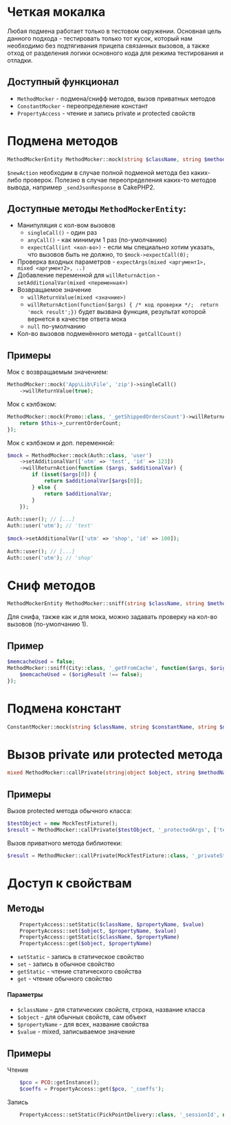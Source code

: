 # Четкая мокалка

Любая подмена работает только в тестовом окружении. Основная цель данного подхода -
тестировать только тот кусок, который нам необходимо без подтягивания прицепа связанных вызовов,
а также отход от разделения логики основного кода для режима тестирования и отладки.

## Доступный функционал
* `MethodMocker` - подмена/снифф методов, вызов приватных методов
* `ConstantMocker` - переопределение констант
* `PropertyAccess` - чтение и запись private и protected свойств

# Подмена методов
```php
MethodMockerEntity MethodMocker::mock(string $className, string $methodName, string|callable|null $newAction = null);
```
`$newAction` необходим в случае полной подменой метода без каких-либо проверок. Полезно в случае переопределения каких-то методов вывода, например `_sendJsonResponse` в CakePHP2.

## Доступные методы `MethodMockerEntity`:
* Манипуляция с кол-вом вызовов
    * `singleCall()` - один раз
    * `anyCall()` - как минимум 1 раз (по-умолчанию)
    * `expectCall(int <кол-во>)` - если мы специально хотим указать, что вызовов быть не должно, то `$mock->expectCall(0);`
* Проверка входных параметров - `expectArgs(mixed <аргумент1>, mixed <аргумент2>, ..)`
* Добавление переменной для `willReturnAction` - `setAdditionalVar(mixed <переменная>)`
* Возвращаемое значение
    * `willReturnValue(mixed <значние>)`
    * `willReturnAction(function($args) { /* код проверки */;  return 'mock result';})` будет вызвана функция, результат которой вернется в качестве ответа мока
    * `null` по-умолчанию
* Кол-во вызовов подменённого метода - `getCallCount()`

## Примеры
Мок с возвращаемым значением:
```php
MethodMocker::mock('App\Lib\File', 'zip')->singleCall()
    ->willReturnValue(true);
```

Мок с кэлбэком:
```php
MethodMocker::mock(Promo::class, '_getShippedOrdersCount')->willReturnAction(function ($args) {
    return $this->_currentOrderCount;
});
```
Мок с кэлбэком и доп. переменной:
```php
$mock = MethodMocker::mock(Auth::class, 'user')
    ->setAdditionalVar(['utm' => 'test', 'id' => 123])
    ->willReturnAction(function ($args, $additionalVar) {
        if (isset($args[0]) { 
            return $additionalVar[$args[0]]; 
        } else {
            return $additionalVar;
        }
    });
    
Auth::user(); // [...]
Auth::user('utm'); // 'test'
    
$mock->setAdditionalVar(['utm' => 'shop', 'id' => 100]);
    
Auth::user(); // [...]
Auth::user('utm'); // 'shop'
```

# Сниф методов
```php
MethodMockerEntity MethodMocker::sniff(string $className, string $methodName, function($args, $originalResult) { /* код снифа */ });
```
Для снифа, также как и для мока, можно задавать проверку на кол-во вызовов (по-умолчанию 1).

## Пример
```php
$memcacheUsed = false;
MethodMocker::sniff(City::class, '_getFromCache', function($args, $origResult) use (&$memcacheUsed) {
    $memcacheUsed = ($origResult !== false);
});
```

# Подмена констант
```php
ConstantMocker::mock(string $className, string $constantName, string $newValue)
```

# Вызов private или protected метода
```php
mixed MethodMocker::callPrivate(string|object $object, string $methodName, array|null $args = null)
```

## Примеры
Вызов protected метода обычного класса:
```php
$testObject = new MockTestFixture();
$result = MethodMocker::callPrivate($testObject, '_protectedArgs', ['test arg']);
```
Вызов приватного метода библиотеки:
```php
$result = MethodMocker::callPrivate(MockTestFixture::class, '_privateStaticFunc');
```

# Доступ к свойствам

## Методы

```php
	PropertyAccess::setStatic($className, $propertyName, $value)
	PropertyAccess::set($object, $propertyName, $value)
	PropertyAccess::getStatic($className, $propertyName)
	PropertyAccess::get($object, $propertyName)
```
* `setStatic` - запись в статическое свойство
* `set` - запись в обычное свойство
* `getStatic` - чтение статического свойства
* `get` - чтение обычного свойство

#### Параметры
* `$className` - для статических свойств, строка, название класса
* `$object` - для обычных свойств, сам объект
* `$propertyName` - для всех, название свойства
* `$value` - mixed, записываемое значение

## Примеры
Чтение
```php
	$pco = PCO::getInstance();
	$coeffs = PropertyAccess::get($pco, '_coeffs');
```
Запись
```php
	PropertyAccess::setStatic(PickPointDelivery::class, '_sessionId', null);
```